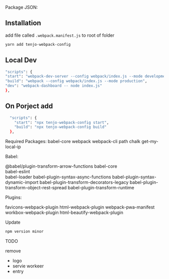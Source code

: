 Package JSON:

## Installation

add file called `.webpack.manifest.js` to root of folder

```sh
yarn add tenjo-webpack-config
```

## Local Dev

```sh
"scripts": {
"start": "webpack-dev-server --config webpack/index.js --mode development --hot --inline --open ",
"build": "webpack --config webpack/index.js --mode production",
"dev": "webpack-dashboard -- node index.js"
},
```

## On Porject add

```sh
  "scripts": {
    "start": "npx tenjo-webpack-config start",
    "build": "npx tenjo-webpack-config build"
  },
```

Required Packages:
babel-core
webpack
webpack-cli
path
chalk
get-my-local-ip

Babel:

@babel/plugin-transform-arrow-functions
babel-core  
babel-eslint  
babel-loader
babel-plugin-syntax-async-functions
babel-plugin-syntax-dynamic-import
babel-plugin-transform-decorators-legacy
babel-plugin-transform-object-rest-spread
babel-plugin-transform-runtime

Plugins:

favicons-webpack-plugin
html-webpack-plugin
webpack-pwa-manifest
workbox-webpack-plugin
html-beautify-webpack-plugin

Update

```sh
npm version minor
```

TODO

remove

- logo
- servie workeer
- entry
